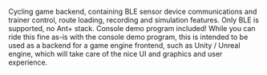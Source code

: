   Cycling game backend, containing BLE sensor device communications and trainer control, route loading, recording and simulation features. Only BLE is supported, no Ant+ stack.  Console demo program included!  While you can ride this fine as-is with the console demo program, this is intended to be used as a backend for a game engine frontend, such as Unity / Unreal engine, which will take care of the nice UI and graphics and user experience.